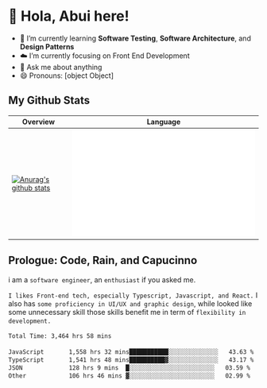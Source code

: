 # 👋 Hola, Abui here!

- 🌱 I’m currently learning **Software Testing**, **Software Architecture**, and **Design Patterns**
- ☁️ I’m currently focusing on Front End Development
- 💬 Ask me about anything
- 😄 Pronouns: [object Object]

## My Github Stats

| Overview | Language |
| --- | --- |
|[![Anurag's github stats](https://github-readme-stats.vercel.app/api?username=abui-am&count_private=true)](https://github.com/anuraghazra/github-readme-stats)|![Language](https://raw.githubusercontent.com/abui-am/stats/c6455f656dfce7acd3951e5ec5b25d72af0b2ee3/generated/languages.svg)|

## Prologue: Code, Rain, and Capucinno
i am a `software engineer`, an `enthusiast` if you asked me. 

`I likes Front-end tech, especially Typescript, Javascript, and React.` I also has `some proficiency in UI/UX and graphic design`, while looked like some unnecessary skill those skills benefit me in term of `flexibility in development.`


<!--START_SECTION:waka-->

```text
Total Time: 3,464 hrs 58 mins

JavaScript       1,558 hrs 32 mins███████████░░░░░░░░░░░░░░   43.63 %
TypeScript       1,541 hrs 48 mins██████████▓░░░░░░░░░░░░░░   43.17 %
JSON             128 hrs 9 mins  █░░░░░░░░░░░░░░░░░░░░░░░░   03.59 %
Other            106 hrs 46 mins ▓░░░░░░░░░░░░░░░░░░░░░░░░   02.99 %
```

<!--END_SECTION:waka-->
